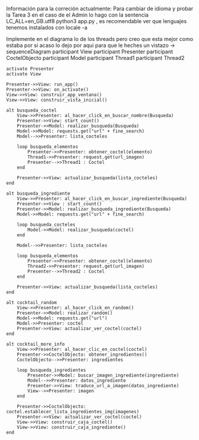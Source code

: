 Información para la correción actualmente:
Para cambiar de idioma y probar la Tarea 3 en el caso de el Admin lo hago con la sentencia LC_ALL=en_GB.utf8 python3 app.py , es recomendable ver que lenguajes tenemos instalados con locale -a

Implemente en el diagrama lo de los threads pero creo que esta mejor como estaba
por si acaso lo dejo por aqui para que le heches un vistazo -> 
sequenceDiagram
    participant View
    participant Presenter
    participant CoctelObjecto
    participant Model
    participant Thread1
    participant Thread2

    activate Presenter
    activate View

    Presenter->>View: run_app()
    Presenter->>View: on_activate()
    View->>View: construir_app_ventana()
    View->>View: construir_vista_inicial()

    alt busqueda_coctel
        View->>Presenter: al_hacer_click_en_buscar_nombre(Busqueda)
        Presenter->>View: start_count()
        Presenter->>Model: realizar_busqueda(Busqueda)
        Model->>Model: requests.get("url" + fine_search)
        Model-->>Presenter: lista_cocteles

        loop busqueda_elementos 
            Presenter->>Presenter: obtener_coctel(elemento)
            Thread1->>Presenter: request.get(url_imagen)
            Presenter-->>Thread1 : Coctel	
        end

        Presenter->>View: actualizar_busqueda(lista_cocteles)
    end

    alt busqueda_ingrediente
        View->>Presenter: al_hacer_click_en_buscar_ingrediente(Busqueda)
        Presenter->>View : start_count()
        Presenter->>Model: realizar_busqueda_ingrediente(Busqueda)
        Model->>Model: requests.get("url" + fine_search)

        loop busqueda_cocteles
            Model->>Model: realizar_busqueda(coctel)
        end

        Model-->>Presenter: lista_cocteles

        loop busqueda_elementos 
            Presenter->>Presenter: obtener_coctel(elemento)
            Thread2->>Presenter: request.get(url_imagen)
            Presenter-->>Thread2 : Coctel	
        end

        Presenter->>View: actualizar_busqueda(lista_cocteles)
    end

    alt cocktail_random
        View->>Presenter: al_hacer_click_en_random()
        Presenter->>Model: realizar_random()
        Model->>Model: requests.get("url")
        Model->>Presenter: coctel
        Presenter->>View: actualizar_ver_coctel(coctel)
    end

    alt cocktail_more_info
        View->>Presenter: al_hacer_clic_en_coctel(coctel)
        Presenter->>CoctelObjecto: obtener_ingredientes()
        CoctelObjecto-->>Presenter: ingredientes

        loop busqueda_ingredientes
            Presenter->>Model: buscar_imagen_ingrediente(ingrediente)
            Model-->>Presenter: datos_ingrediente
            Presenter->>View: traduce_url_a_imagen(datos_ingrediente)
            View-->>Presenter: imagen
        end

        Presenter->>CoctelObjecto: coctel.establecer_lista_ingredientes_img(imagenes)
        Presenter->>View: actualizar_ver_coctel(coctel)
        View->>View: construir_caja_coctel()
        View->>View: construir_caja_ingrediente()
    end
